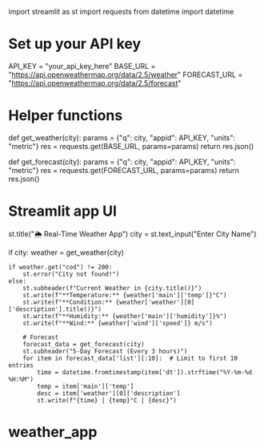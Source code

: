 import streamlit as st
import requests
from datetime import datetime

# Set up your API key
API_KEY = "your_api_key_here"
BASE_URL = "https://api.openweathermap.org/data/2.5/weather"
FORECAST_URL = "https://api.openweathermap.org/data/2.5/forecast"

# Helper functions
def get_weather(city):
    params = {"q": city, "appid": API_KEY, "units": "metric"}
    res = requests.get(BASE_URL, params=params)
    return res.json()

def get_forecast(city):
    params = {"q": city, "appid": API_KEY, "units": "metric"}
    res = requests.get(FORECAST_URL, params=params)
    return res.json()

# Streamlit app UI
st.title("🌦 Real-Time Weather App")
city = st.text_input("Enter City Name")

if city:
    weather = get_weather(city)

    if weather.get("cod") != 200:
        st.error("City not found!")
    else:
        st.subheader(f"Current Weather in {city.title()}")
        st.write(f"**Temperature:** {weather['main']['temp']}°C")
        st.write(f"**Condition:** {weather['weather'][0]['description'].title()}")
        st.write(f"**Humidity:** {weather['main']['humidity']}%")
        st.write(f"**Wind:** {weather['wind']['speed']} m/s")

        # Forecast
        forecast_data = get_forecast(city)
        st.subheader("5-Day Forecast (Every 3 hours)")
        for item in forecast_data['list'][:10]:  # Limit to first 10 entries
            time = datetime.fromtimestamp(item['dt']).strftime("%Y-%m-%d %H:%M")
            temp = item['main']['temp']
            desc = item['weather'][0]['description']
            st.write(f"{time} | {temp}°C | {desc}")
# weather_app
